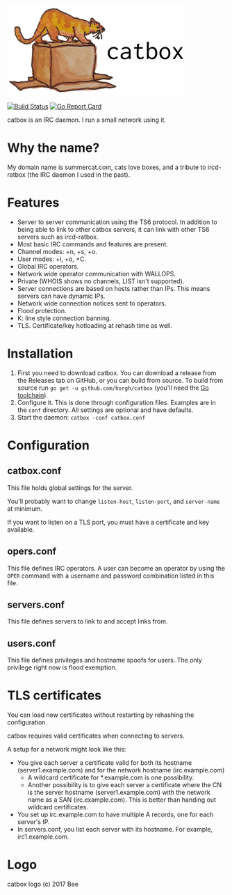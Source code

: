 ![catbox](doc/catbox-with-text.png)

[![Build
Status](https://travis-ci.org/horgh/catbox.svg)](https://travis-ci.org/horgh/catbox)
[![Go Report
Card](https://goreportcard.com/badge/github.com/horgh/catbox)](https://goreportcard.com/report/github.com/horgh/catbox)

catbox is an IRC daemon. I run a small network using it.


# Why the name?
My domain name is summercat.com, cats love boxes, and a tribute to
ircd-ratbox (the IRC daemon I used in the past).


# Features
* Server to server communication using the TS6 protocol. In addition to
  being able to link to other catbox servers, it can link with other TS6
  servers such as ircd-ratbox.
* Most basic IRC commands and features are present.
* Channel modes: +n, +s, +o.
* User modes: +i, +o, +C.
* Global IRC operators.
* Network wide operator communication with WALLOPS.
* Private (WHOIS shows no channels, LIST isn't supported).
* Server connections are based on hosts rather than IPs. This means servers
  can have dynamic IPs.
* Network wide connection notices sent to operators.
* Flood protection.
* K: line style connection banning.
* TLS. Certificate/key hotloading at rehash time as well.


# Installation
1. First you need to download catbox. You can download a release from the
   Releases tab on GitHub, or you can build from source. To build from
   source run `go get -u github.com/horgh/catbox` (you'll need the [Go
   toolchain](https://golang.org/dl/)).
2. Configure it. This is done through configuration files. Examples are in
   the `conf` directory. All settings are optional and have defaults.
3. Start the daemon: `catbox -conf catbox.conf`


# Configuration

## catbox.conf
This file holds global settings for the server.

You'll probably want to change `listen-host`, `listen-port`, and
`server-name` at minimum.

If you want to listen on a TLS port, you must have a certificate and key
available.


## opers.conf
This file defines IRC operators. A user can become an operator by using the
`OPER` command with a username and password combination listed in this file.


## servers.conf
This file defines servers to link to and accept links from.


## users.conf
This file defines privileges and hostname spoofs for users. The only
privilege right now is flood exemption.


# TLS certificates
You can load new certificates without restarting by rehashing the
configuration.

catbox requires valid certificates when connecting to servers.

A setup for a network might look like this:

* You give each server a certificate valid for both its hostname
  (server1.example.com) and for the network hostname (irc.example.com)
  * A wildcard certificate for *.example.com is one possibility.
  * Another possibility is to give each server a certificate where the CN
    is the server hostname (server1.example.com) with the network name as a
    SAN (irc.example.com). This is better than handing out wildcard
    certificates.
* You set up irc.example.com to have multiple A records, one for each
  server's IP.
* In servers.conf, you list each server with its hostname. For example,
  irc1.example.com.


# Logo
catbox logo (c) 2017 Bee
